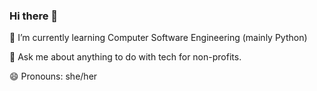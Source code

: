 ### Hi there 👋

🌱 I’m currently learning Computer Software Engineering (mainly Python)

💬 Ask me about anything to do with tech for non-profits.

😄 Pronouns: she/her
